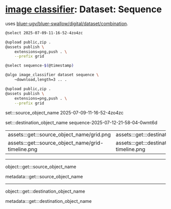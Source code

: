 # [image classifier](../): Dataset: Sequence

uses [bluer-ugv/bluer-swallow/digital/dataset/combination](https://github.com/kamangir/bluer-ugv/blob/main/bluer_ugv/docs/bluer-swallow-digital-dataset-combination.md).

```bash
@select 2025-07-09-11-16-52-4zo4zc

@upload public,zip .
@assets publish \
    extensions=png,push . \
    --prefix grid

@select sequence-$(@timestamp)

@algo image_classifier dataset sequence \
    ~download,length=3 .. .

@upload public,zip .
@assets publish \
    extensions=png,push . \
    --prefix grid
```

set:::source_object_name 2025-07-09-11-16-52-4zo4zc

set:::destination_object_name sequence-2025-07-12-21-58-04-0wmt6d

| | |
|-|-|
| assets:::get:::source_object_name/grid.png | assets:::get:::destination_object_name/grid.png |
| assets:::get:::source_object_name/grid-timeline.png | assets:::get:::destination_object_name/grid-timeline.png |

---

object:::get:::source_object_name

metadata:::get:::source_object_name

---

object:::get:::destination_object_name

metadata:::get:::destination_object_name
